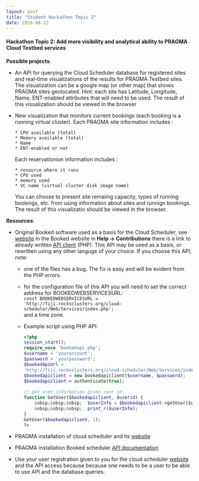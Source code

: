 ```yaml
---
layout: post
title: "Student Hackathon Topic 2"
date: 2016-08-22
---
```


<div class="border">
  <h4>Hackathon Topic 2: Add more visibility and analytical ability to PRAGMA
  Cloud Testbed services </h4>
</div>

**Possible projects**: 

* An API for querying the Cloud Scheduler database for registered sites and 
  real-time visualizations of the results for PRAGMA Testbed sites. The
  visualization can be a google map (or other map) that shows PRAGMA sites
  geolocated.  Hint: each site has Latitude, Longitude, Name, ENT-enabled attributes
  that will need to be used. The result of this visualization should be viewed
  in the browser

* New visualization that monitors current bookings (each booking is a running virtual cluster).
  Each PRAGMA site information includes :

      * CPU available (total)
      * Memory available (total)
      * Name 
      * ENT-enabled or not

  Each reservationion information includes :

      * resource where it runs
      * CPU used
      * memory used
      * VC name (virtual cluster disk image name)

  You can choose to present site remaiing capacity, types of running bookings,
  etc. from using information about sites and runnign bookings. 
  The result of this visualizatio should be viewed in the browser.

**Resources**:

  * Original Booked software used as a basis for the Cloud Scheduler, see [website][1]
    In the Booked website in **Help -> Contributions** there is a link to already
    written [API client][2] (PHP). This API may be used as a basis, or rewritten 
    using any other languge of your choice. If you choose this API, note:

      * one of the files has a bug. The fix is easy and will be evident from the PHP errors. 
      * for the configuration file of this API you will need to set the correct address for BOOKEDWEBSERVICESURL:<br>
        ``const BOOKEDWEBSERVICESURL = 'http://fiji.rocksclusters.org/cloud-scheduler/Web/Services/index.php';``<br>
        and a time zone.
      * Example script using  PHP API:<br>

        ```php
        <?php
        session_start();
        require_once 'bookedapi.php';
        $username = 'youraccount';
        $password = 'yourpassword';
        $bookedApiUrl =
        'http://fiji.rocksclusters.org/cloud-scheduler/Web/Services/index.php';
        $bookedapiclient = new bookedapiclient($username, $password);
        $bookedapiclient-> authenticate(true);
  
        // get user information given user id 
        function GetUser($bookedapiclient, $userid) {
            &nbsp;&nbsp;&nbsp;  $userInfo = $bookedapiclient->getUser($userid);
            &nbsp;&nbsp;&nbsp;  print_r($userInfo);
        }
        GetUser($bookedapiclient, 1);
        ?>
        ``` 

  * PRAGMA installation of cloud scheduler and its [website][3] 
  * PRAGMA installation Booked scheduler [API documentation][4]
  * Use your user registration given to you for the cloud scheduler [website][3]
    and the API  access because because one needs to be a user
    to be able to use API and the database queries. 

[1]: http://www.bookedscheduler.com 
[2]: https://github.com/TrueSerenity/booked-php-api-client 
[3]: http://fiji.rocksclusters.org/cloud-scheduler   
[4]: http://fiji.rocksclusters.org/cloud-scheduler/Web/Services
